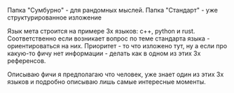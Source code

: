 Папка "Сумбурно" - для рандомных мыслей.
Папка "Стандарт" - уже структурированное изложение

Язык мета строится на примере 3х языков: c++,
python и rust.
Соответственно если возникает вопрос по теме стандарта языка - 
ориентироваться на них. Приоритет - то что изложено тут, 
ну а если про какую-то фичу нет информации - делать 
как в одном из этих 3х референсов.

Описываю фичи я предполагаю что человек, уже знает один из
этих 3х языков и подробно описываю лишь самые интересные моменты.
